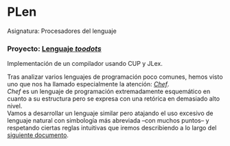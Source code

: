 # PLen
Asignatura: Procesadores del lenguaje

### Proyecto: [Lenguaje *toodots*](https://github.com/martinfdezdg/Custom-Programming-Language)
Implementación de un compilador usando CUP y JLex.

Tras analizar varios lenguajes de programación poco comunes, hemos visto uno que nos ha llamado especialmente la atención: [*Chef*](http://progopedia.com/language/chef/).  
*Chef* es un lenguaje de programación extremadamente esquemático en cuanto a su estructura pero se expresa con una retórica en demasiado alto nivel.  
Vamos a desarrollar un lenguaje similar pero atajando el uso excesivo de lenguaje natural con simbología más abreviada –con muchos puntos– y respetando ciertas reglas intuitivas que iremos describiendo a lo largo del [siguiente documento](https://github.com/martinfdezdg/Custom-Programming-Language/blob/main/toodots_doc.pdf).
